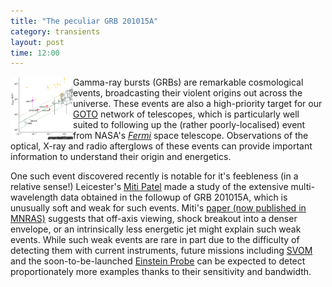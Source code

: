 ```yaml
---
title: "The peculiar GRB 201015A"
category: transients
layout: post
time: 12:00
---
```

<p>
<img src="/images/patel23_fig2.png" width="100" align="left">
Gamma-ray bursts (GRBs) are remarkable cosmological events, broadcasting
their violent origins out across the universe. These events are also a
high-priority target for our 
<a href="http://goto-observatory.org">GOTO</a> network of telescopes,
which is particularly well suited to following up the (rather
poorly-localised) event from NASA's
<a href="https://fermi.gsfc.nasa.gov"><em>Fermi</em></a> space telescope.
Observations of the optical, X-ray and radio afterglows of these events
can provide important information to understand their origin and
energetics.
</p>
<p>One such event discovered recently is notable for it's feebleness (in a
relative sense!) Leicester's 
<a href="https://twitter.com/MitiPatel15">Miti Patel</a> made a study of
the extensive multi-wavelength data obtained in the followup of
GRB&nbsp;201015A, which is unusually soft and weak for such events. Miti's
<a href="https://ui.adsabs.harvard.edu/abs/2023MNRAS.523.4923P">paper
(now published in MNRAS)</a> suggests that off-axis viewing, shock
breakout into a denser envelope, or an intrinsically less energetic jet
might explain such weak events. While such weak events are rare in part
due to the difficulty of detecting them with current instruments, future
missions including
<a href="https://www.svom.eu/en/the-svom-mission">SVOM</a> and the
soon-to-be-launched 
<a href="https://www.cosmos.esa.int/web/einstein-probe">Einstein Probe</a>
can be expected to detect proportionately more examples thanks to their
sensitivity and bandwidth.</p>
